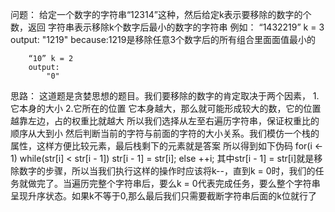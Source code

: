 问题：
    给定一个数字的字符串“12314”这种，然后给定k表示要移除的数字的个数，返回
    字符串表示移除k个数字后最小的数字的字符串
    例如：
        “1432219”   k = 3
        output:
            "1219"
        because:1219是移除任意3个数字后的所有组合里面面值最小的

        “10” k = 2
        output:
            "0"
思路：
    这道题是贪婪思想的题目。我们要移除的数字的肯定取决于两个因素，
    1.它本身的大小
    2.它所在的位置
    它本身越大，那么就可能形成较大的数，它的位置越靠左边，占的权重比就越大
    所以我们选择从左至右遍历字符串，保证权重比的顺序从大到小
    然后判断当前的字符与前面的字符的大小关系。我们模仿一个栈的属性，这样方便比较元素，最后栈剩下的元素就是答案
    所以得到如下伪码
    for(i <- 1)
        while(str[i] < str[i - 1])
            str[i - 1] = str[i];
        else
            ++i;
    其中str[i - 1] = str[i]就是移除数字的步骤，所以当我们执行这样的操作时应该将k--，直到k = 0时，我们的任务就做完了。当遍历完整个字符串后，要么k = 0代表完成任务，要么整个字符串呈现升序状态。如果k不等于0,那么最后我们只需要截断字符串后面的k位就行了

